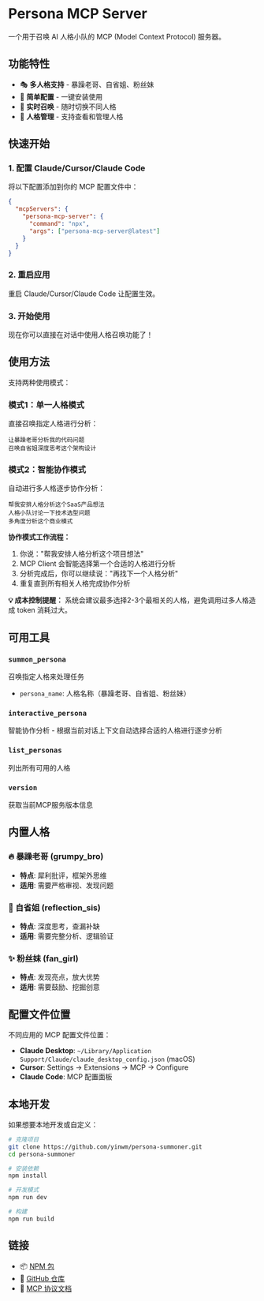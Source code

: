 # Persona MCP Server

一个用于召唤 AI 人格小队的 MCP (Model Context Protocol) 服务器。

## 功能特性

- 🎭 **多人格支持** - 暴躁老哥、自省姐、粉丝妹
- 🔧 **简单配置** - 一键安装使用
- 🚀 **实时召唤** - 随时切换不同人格
- 📝 **人格管理** - 支持查看和管理人格

## 快速开始

### 1. 配置 Claude/Cursor/Claude Code
将以下配置添加到你的 MCP 配置文件中：

```json
{
  "mcpServers": {
    "persona-mcp-server": {
      "command": "npx",
      "args": ["persona-mcp-server@latest"]
    }
  }
}
```

### 2. 重启应用
重启 Claude/Cursor/Claude Code 让配置生效。

### 3. 开始使用
现在你可以直接在对话中使用人格召唤功能了！

## 使用方法

支持两种使用模式：

### 模式1：单一人格模式
直接召唤指定人格进行分析：

```
让暴躁老哥分析我的代码问题
召唤自省姐深度思考这个架构设计
```

### 模式2：智能协作模式  
自动进行多人格逐步协作分析：

```
帮我安排人格分析这个SaaS产品想法
人格小队讨论一下技术选型问题
多角度分析这个商业模式
```

**协作模式工作流程：**
1. 你说："帮我安排人格分析这个项目想法"
2. MCP Client 会智能选择第一个合适的人格进行分析
3. 分析完成后，你可以继续说："再找下一个人格分析"
4. 重复直到所有相关人格完成协作分析

**💡 成本控制提醒：** 系统会建议最多选择2-3个最相关的人格，避免调用过多人格造成 token 消耗过大。

## 可用工具

### `summon_persona`
召唤指定人格来处理任务
- `persona_name`: 人格名称（暴躁老哥、自省姐、粉丝妹）

### `interactive_persona`
智能协作分析 - 根据当前对话上下文自动选择合适的人格进行逐步分析

### `list_personas`
列出所有可用的人格

### `version`
获取当前MCP服务版本信息

## 内置人格

### 🔥 暴躁老哥 (grumpy_bro)
- **特点**: 犀利批评，框架外思维
- **适用**: 需要严格审视、发现问题

### 🤔 自省姐 (reflection_sis)  
- **特点**: 深度思考，查漏补缺
- **适用**: 需要完整分析、逻辑验证

### ✨ 粉丝妹 (fan_girl)
- **特点**: 发现亮点，放大优势
- **适用**: 需要鼓励、挖掘创意

## 配置文件位置

不同应用的 MCP 配置文件位置：

- **Claude Desktop**: `~/Library/Application Support/Claude/claude_desktop_config.json` (macOS)
- **Cursor**: Settings → Extensions → MCP → Configure
- **Claude Code**: MCP 配置面板

## 本地开发

如果想要本地开发或自定义：

```bash
# 克隆项目
git clone https://github.com/yinwm/persona-summoner.git
cd persona-summoner

# 安装依赖
npm install

# 开发模式
npm run dev

# 构建
npm run build
```

## 链接

- 📦 [NPM 包](https://www.npmjs.com/package/persona-mcp-server)
- 🔗 [GitHub 仓库](https://github.com/yinwm/persona-summoner)
- 📖 [MCP 协议文档](https://modelcontextprotocol.io/)